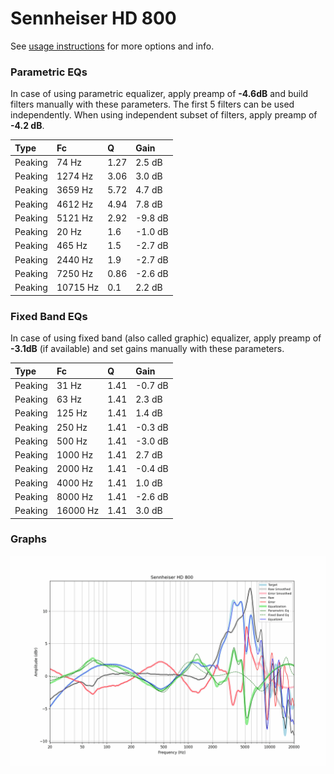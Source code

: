 # Sennheiser HD 800
See [usage instructions](https://github.com/jaakkopasanen/AutoEq#usage) for more options and info.

### Parametric EQs
In case of using parametric equalizer, apply preamp of **-4.6dB** and build filters manually
with these parameters. The first 5 filters can be used independently.
When using independent subset of filters, apply preamp of **-4.2 dB**.

| Type    | Fc       |    Q | Gain    |
|:--------|:---------|:-----|:--------|
| Peaking | 74 Hz    | 1.27 | 2.5 dB  |
| Peaking | 1274 Hz  | 3.06 | 3.0 dB  |
| Peaking | 3659 Hz  | 5.72 | 4.7 dB  |
| Peaking | 4612 Hz  | 4.94 | 7.8 dB  |
| Peaking | 5121 Hz  | 2.92 | -9.8 dB |
| Peaking | 20 Hz    | 1.6  | -1.0 dB |
| Peaking | 465 Hz   | 1.5  | -2.7 dB |
| Peaking | 2440 Hz  | 1.9  | -2.7 dB |
| Peaking | 7250 Hz  | 0.86 | -2.6 dB |
| Peaking | 10715 Hz | 0.1  | 2.2 dB  |

### Fixed Band EQs
In case of using fixed band (also called graphic) equalizer, apply preamp of **-3.1dB**
(if available) and set gains manually with these parameters.

| Type    | Fc       |    Q | Gain    |
|:--------|:---------|:-----|:--------|
| Peaking | 31 Hz    | 1.41 | -0.7 dB |
| Peaking | 63 Hz    | 1.41 | 2.3 dB  |
| Peaking | 125 Hz   | 1.41 | 1.4 dB  |
| Peaking | 250 Hz   | 1.41 | -0.3 dB |
| Peaking | 500 Hz   | 1.41 | -3.0 dB |
| Peaking | 1000 Hz  | 1.41 | 2.7 dB  |
| Peaking | 2000 Hz  | 1.41 | -0.4 dB |
| Peaking | 4000 Hz  | 1.41 | 1.0 dB  |
| Peaking | 8000 Hz  | 1.41 | -2.6 dB |
| Peaking | 16000 Hz | 1.41 | 3.0 dB  |

### Graphs
![](./Sennheiser%20HD%20800.png)